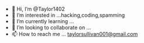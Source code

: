 - 👋 Hi, I’m @Taylor1402
- 👀 I’m interested in ...hacking,coding,spamming
- 🌱 I’m currently learning ...
- 💞️ I’m looking to collaborate on ...
- 📫 How to reach me ... taylorsullivan001@gmail.com

<!---
Taylor1402/Taylor1402 is a ✨ special ✨ repository because its `README.md` (this file) appears on your GitHub profile.
You can click the Preview link to take a look at your changes.
--->
